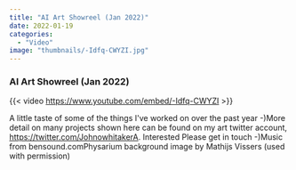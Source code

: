 ```yaml
---
title: "AI Art Showreel (Jan 2022)"
date: 2022-01-19
categories: 
  - "Video"
image: "thumbnails/-Idfq-CWYZI.jpg"
---
```


### AI Art Showreel (Jan 2022)

{{< video https://www.youtube.com/embed/-Idfq-CWYZI >}}

A little taste of some of the things I've worked on over the past year  -)More detail on many projects shown here can be found on my art twitter account, https://twitter.com/JohnowhitakerA. Interested Please get in touch  -)Music from bensound.comPhysarium background image by Mathijs Vissers (used with permission)
